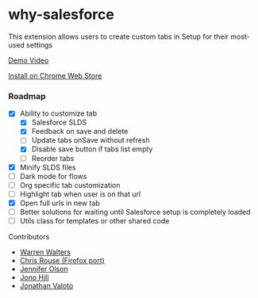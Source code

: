 # why-salesforce

This extension allows users to create custom tabs in Setup for their most-used settings

[Demo Video](https://youtu.be/BtlKRvac9ZQ)

[Install on Chrome Web Store](https://chrome.google.com/webstore/detail/why-salesforce/ghakkjfjpnhpggbkfkeplbefkipfoaod)

### Roadmap
-   [x] Ability to customize tab
    -   [x] Salesforce SLDS
    -   [x] Feedback on save and delete
    -   [ ] Update tabs onSave without refresh
    -   [x] Disable save button if tabs list empty
    -   [ ] Reorder tabs
-   [x] Minify SLDS files
-   [ ] Dark mode for flows
-   [ ] Org specific tab customization
-   [ ] Highlight tab when user is on that url
-   [x] Open full urls in new tab
-   [ ] Better solutions for waiting until Salesforce setup is completely loaded
-   [ ] Utils class for templates or other shared code

Contributors

-   [Warren Walters](https://www.linkedin.com/in/walters954/)
-   [Chris Rouse (Firefox port)](https://www.linkedin.com/in/chris-rouse/)
-   [Jennifer Olson](https://www.linkedin.com/in/olsonjenn05/)
-   [Jono Hill](https://github.com/Jono-Hills)
-   [Jonathan Valoto](https://www.linkedin.com/in/jonathan-valoto/)
